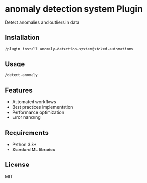 # anomaly detection system Plugin

Detect anomalies and outliers in data

## Installation

```bash
/plugin install anomaly-detection-system@stoked-automations
```

## Usage

```bash
/detect-anomaly
```

## Features

- Automated workflows
- Best practices implementation
- Performance optimization
- Error handling

## Requirements

- Python 3.8+
- Standard ML libraries

## License

MIT
